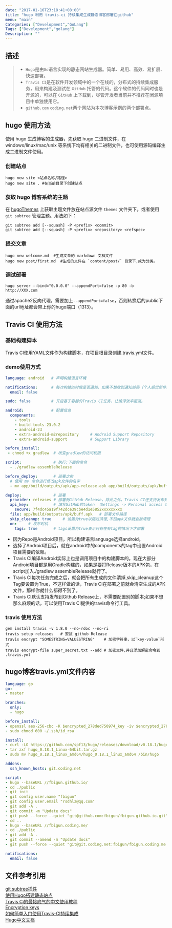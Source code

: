 ```yaml
---
date: "2017-01-16T23:18:41+08:00"
title: "hugo 利用 travis-ci 持续集成生成静态博客部署在github"
menu: "main"
Categories: ["Development","GoLang"]
Tags: ["Development","golang"]
Description: ""
---
```


## 描述

> * `Hugo`是由`Go`语言实现的静态网站生成器。简单、易用、高效、易扩展、快速部署。
> * `Travis CI`是在软件开发领域中的一个在线的，分布式的持续集成服务，用来构建及测试在 `GitHub` 托管的代码。这个软件的代码同时也是开源的，可以在 `GitHub` 上下载到，尽管开发者当前并不推荐在闭源项目中单独使用它。
> * `github.com` `coding.net`两个网站为本次博客示例的两个部署点。

<!--more-->

## hugo 使用方法

使用 hugo 生成博客的生成器，先获取 hugo 二进制文件，在 windows/linux/mac/unix 等系统下均有相关的二进制文件，也可使用源码编译生成二进制文件使用。

### 创建站点

```shell
hugo new site <站点名称/路径>
hugo new site . #在当前目录下创建站点
```

### 获取 hugo 博客系统的主题

在 [hugoThemes](https://github.com/spf13/hugoThemes) 上获取主题文件放在站点源文件 `themes` 文件夹下。或者使用 `git subtree` 管理主题。用法如下：

```shell
git subtree add [--squash] -P <prefix> <commit>
git subtree add [--squash] -P <prefix> <repository> <refspec>
```

### 提交文章

```shell
hugo new welcome.md  #生成文章的 markdown 文档文件
hugo new post/first.md  #生成的文件在 `content/post/` 目录下,成为分类。
```

### 调试部署

```shell
hugo server --bind="0.0.0.0" --appendPort=false -p 80 -b http://XXX.com
```

通过apache2反向代理，需要加上`--appendPort=false`，否则转换后的public下面的url地址都会带上你的hugo端口（1313）。

## Travis CI 使用方法

### 基础构建脚本

Travis CI使用YAML文件作为构建脚本，在项目根目录创建.travis.yml文件。

### demo使用方式

```yml
language: android   # 声明构建语言环境

notifications:      # 每次构建的时候是否通知，如果不想收到通知邮箱（个人感觉邮件贼烦），那就设置false吧
  email: false

sudo: false         # 开启基于容器的Travis CI任务，让编译效率更高。

android:            # 配置信息
  components:
    - tools
    - build-tools-23.0.2              
    - android-23                     
    - extra-android-m2repository     # Android Support Repository
    - extra-android-support          # Support Library

before_install:     
 - chmod +x gradlew  # 改变gradlew的访问权限

script:              # 执行:下面的命令
  - ./gradlew assembleRelease  

before_deploy:       # 部署之前
  # 使用 mv 命令进行修改apk文件的名字
  - mv app/build/outputs/apk/app-release.apk app/build/outputs/apk/buff.apk  

deploy:              # 部署
  provider: releases # 部署到GitHub Release，除此之外，Travis CI还支持发布到fir.im、AWS、Google App Engine等
  api_key:           # 填写GitHub的token （Settings -> Personal access tokens -> Generate new token）
    secure: 7f4dc45a19f742dce39cbe4d1e5852xxxxxxxxx
  file: app/build/outputs/apk/buff.apk   # 部署文件路径
  skip_cleanup: true     # 设置为true以跳过清理,不然apk文件就会被清理
  on:     # 发布时机           
    tags: true       # tags设置为true表示只有在有tag的情况下才部署
```

* 因为Repo是Android项目，所以构建语言language选择android。
* 选择了Android项目后，就在android中的components的tag中设置Android项目需要的依赖。
* Travis CI编译Android实际上也是调用项目中的构建脚本的。现在大部分Android项目都是用Gradle构建的，如果是要打Release版本的APK包，在script加入./gradlew assembleRelease就行了。
* Travis CI每次任务完成之后，就会把所有生成的文件清掉,skip_cleanup这个Tag要设置为True，不这样做的话，Travis CI在部署之前就会清空生成的APK文件，那样你就什么都得不到了。
* Travis CI默认支持发布到Github Release上，不需要配置别的脚本;如果不想那么麻烦的话，可以使用Travis CI提供的travis命令行工具。

###  travis 使用方法

```shell
gem install travis -v 1.8.0 --no-rdoc --no-ri
travis setup releases   # 安装 github Release
travis encrypt "SOMESTRING=VALUESTRING"    # 加密字符串，以`key-value`形式
travis encrypt-file super_secret.txt --add # 加密文件,并且添加解密命令到 .travis.yml
```

## hugo博客travis.yml文件内容

```yml
language: go
go:
- master

branches:
  only:
  - hugo

before_install:
- openssl aes-256-cbc -K $encrypted_278ded750974_key -iv $encrypted_278ded750974_iv -in travis-CI-key.enc -out ~/.ssh/id_rsa -d
- sudo chmod 600 ~/.ssh/id_rsa

install:
- curl -LO https://github.com/spf13/hugo/releases/download/v0.18.1/hugo_0.18.1_Linux-64bit.tar.gz
- tar zxf hugo_0.18.1_Linux-64bit.tar.gz
- sudo mv hugo_0.18.1_linux_amd64/hugo_0.18.1_linux_amd64 /bin/hugo

addons:
  ssh_known_hosts: git.coding.net

script:
- hugo --baseURL //fbigun.github.io/
- cd ./public
- git init
- git config user.name "fbigun"
- git config user.email "rsdhlz@qq.com"
- git add -A .
- git commit -m "Update docs"
- git push --force --quiet "git@github.com:fbigun/fbigun.github.io.git" master:master
- cd ..
- hugo --baseURL //fbigun.coding.me/
- cd ./public
- git add -A .
- git commit --amend -m "Update docs"
- git push --force --quiet "git@git.coding.net:fbigun/fbigun.coding.me.git" master:master

notifications:
  email: false
```

## 文件参考引用

[git subtree插件](http://www.worldhello.net/gotgit/04-git-model/050-subtree-model.html#git-subtree)  
[使用Hugo搭建静态站点](http://tonybai.com/2015/09/23/intro-of-gohugo/)  
[Travis Ci的最接底气的中文使用教程](http://www.jianshu.com/p/8308b8f08de9)  
[Encryption keys](https://docs.travis-ci.com/user/encryption-keys/)  
[如何简单入门使用Travis-CI持续集成](https://github.com/nukc/how-to-use-travis-ci)  
[Hugo中文文档](http://www.gohugo.org/)
